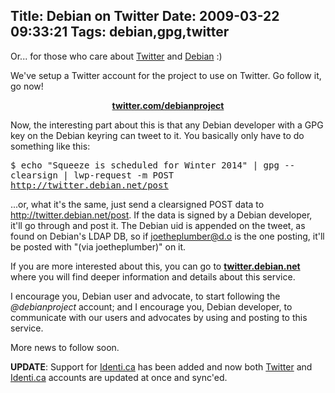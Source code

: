 Title: Debian on Twitter
Date: 2009-03-22 09:33:21
Tags: debian,gpg,twitter
---
Or... for those who care about <a href="http://twitter.com">Twitter</a> and <a href="http://debian.org">Debian</a> :)

We've setup a Twitter account for the project to use on Twitter. Go follow it, go now!
<p style="text-align: center;"><a href="http://twitter.com/debianproject"><strong>twitter.com/debianproject</strong></a></p>

Now, the interesting part about this is that any Debian developer with a GPG key on the Debian keyring can tweet to it. You basically only have to do something like this:

<tt>$ echo "Squeeze is scheduled for Winter 2014" | gpg --clearsign | lwp-request -m POST http://twitter.debian.net/post</tt>

...or, what it's the same, just send a clearsigned POST data to <a href="http://twitter.debian.net/post">http://twitter.debian.net/post</a>. If the data is signed by a Debian developer, it'll go through and post it. The Debian uid is appended on the tweet, as found on Debian's LDAP DB, so if joetheplumber@d.o is the one posting, it'll be posted with "(via joetheplumber)" on it.

If you are more interested about this, you can go to <a href="http://twitter.debian.net/"><strong>twitter.debian.net</strong></a> where you will find deeper information and details about this service.

I encourage you, Debian user and advocate, to start following the <em>@debianproject</em> account; and I encourage you, Debian developer, to communicate with our users and advocates by using and posting to this service.

More news to follow soon.

<strong>UPDATE</strong>: Support for <a href="http://identi.ca">Identi.ca</a> has been added and now both <a href="http://twitter.com/debianproject">Twitter</a> and <a href="http://identi.ca/debianproject">Identi.ca</a> accounts are updated at once and sync'ed.